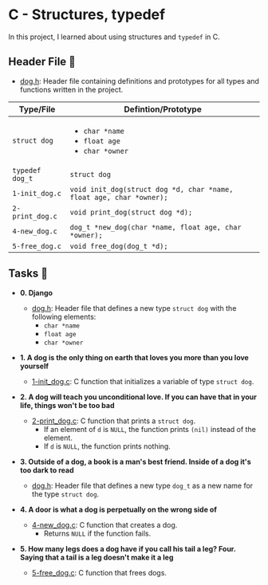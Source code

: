 # C - Structures, typedef

In this project, I learned about using structures and `typedef` in C.


## Header File :file_folder:

* [dog.h](./dog.h): Header file containing definitions and prototypes for all types
and functions written in the project.

| Type/File       | Defintion/Prototype                                                      |
| --------------- | ------------------------------------------------------------------------ |
| `struct dog`    | <ul><li>`char *name`</li><li>`float age`</li><li>`char *owner`</li></ul> |
| `typedef dog_t` | `struct dog`                                                             |
| `1-init_dog.c`  | `void init_dog(struct dog *d, char *name, float age, char *owner);`      |
| `2-print_dog.c` | `void print_dog(struct dog *d);`                                         |
| `4-new_dog.c`   | `dog_t *new_dog(char *name, float age, char *owner);`                    |
| `5-free_dog.c`  | `void free_dog(dog_t *d);`                                               |

## Tasks :page_with_curl:

* **0. Django**
  * [dog.h](./dog.h): Header file that defines a new type `struct dog` with the
  following elements:
    * `char *name`
    * `float age`
    * `char *owner`

* **1. A dog is the only thing on earth that loves you more than you love yourself**
  * [1-init_dog.c](./1-init_dog.c): C function that initializes a variable of type `struct dog`.

* **2. A dog will teach you unconditional love. If you can have that in your life, things won't be too bad**
  * [2-print_dog.c](./2-print_dog.c): C function that prints a `struct dog`.
    * If an element of `d` is `NULL`, the function prints `(nil)` instead of the element.
    * If `d` is `NULL`, the function prints nothing.

* **3. Outside of a dog, a book is a man's best friend. Inside of a dog it's too dark to read**
  * [dog.h](./dog.h): Header file that defines a new type `dog_t` as a new name for the
  type `struct dog`.

* **4. A door is what a dog is perpetually on the wrong side of**
  * [4-new_dog.c](./4-new_dog.c): C function that creates a dog.
    * Returns `NULL` if the function fails.

* **5. How many legs does a dog have if you call his tail a leg? Four. Saying that a tail is a leg doesn't make it a leg**
  * [5-free_dog.c](./5-free_dog.c): C function that frees dogs.
